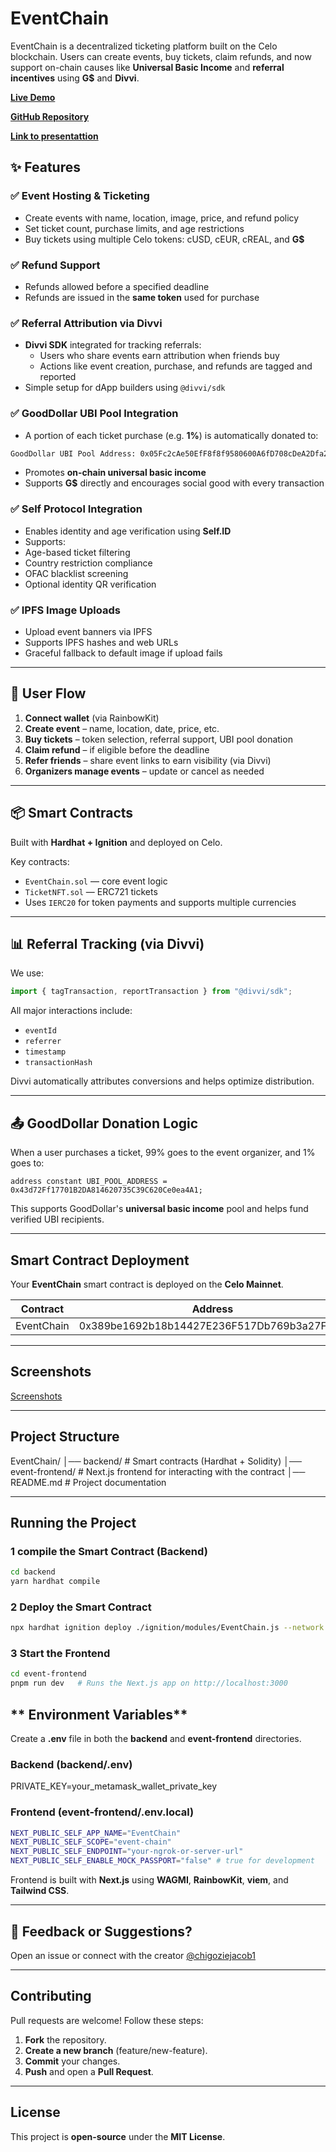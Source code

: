 # EventChain

EventChain is a decentralized ticketing platform built on the Celo blockchain. Users can create events, buy tickets, claim refunds, and now support on-chain causes like **Universal Basic Income** and **referral incentives** using **G$** and **Divvi**.

**[Live Demo](https://eventchain-git-main-chigozie0706s-projects.vercel.app/)**

**[GitHub Repository](https://github.com/Chigozie0706/eventchain)**

**[Link to presentattion](https://www.canva.com/design/DAGf-vn5bL4/GpTakYkJ6L9RTarjzrD4vg/view?utm_content=DAGf-vn5bL4&utm_campaign=designshare&utm_medium=link2&utm_source=uniquelinks&utlId=h596c558439)**

## ✨ Features

### ✅ Event Hosting & Ticketing

- Create events with name, location, image, price, and refund policy
- Set ticket count, purchase limits, and age restrictions
- Buy tickets using multiple Celo tokens: cUSD, cEUR, cREAL, and **G$**

### ✅ Refund Support

- Refunds allowed before a specified deadline
- Refunds are issued in the **same token** used for purchase

### ✅ Referral Attribution via Divvi

- **Divvi SDK** integrated for tracking referrals:
  - Users who share events earn attribution when friends buy
  - Actions like event creation, purchase, and refunds are tagged and reported
- Simple setup for dApp builders using `@divvi/sdk`

### ✅ GoodDollar UBI Pool Integration

- A portion of each ticket purchase (e.g. **1%**) is automatically donated to:

```sh
GoodDollar UBI Pool Address: 0x05Fc2cAe50EfF8f8f9580600A6fD708cDeA2Dfa2
```

- Promotes **on-chain universal basic income**
- Supports **G$** directly and encourages social good with every transaction

### ✅ Self Protocol Integration

- Enables identity and age verification using **Self.ID**
- Supports:
- Age-based ticket filtering
- Country restriction compliance
- OFAC blacklist screening
- Optional identity QR verification

### ✅ IPFS Image Uploads

- Upload event banners via IPFS
- Supports IPFS hashes and web URLs
- Graceful fallback to default image if upload fails

---

## 🔁 User Flow

1. **Connect wallet** (via RainbowKit)
2. **Create event** – name, location, date, price, etc.
3. **Buy tickets** – token selection, referral support, UBI pool donation
4. **Claim refund** – if eligible before the deadline
5. **Refer friends** – share event links to earn visibility (via Divvi)
6. **Organizers manage events** – update or cancel as needed

---

## 📦 Smart Contracts

Built with **Hardhat + Ignition** and deployed on Celo.

Key contracts:

- `EventChain.sol` — core event logic
- `TicketNFT.sol` — ERC721 tickets
- Uses `IERC20` for token payments and supports multiple currencies

---

## 📊 Referral Tracking (via Divvi)

We use:

```ts
import { tagTransaction, reportTransaction } from "@divvi/sdk";
```

All major interactions include:

- `eventId`
- `referrer`
- `timestamp`
- `transactionHash`

Divvi automatically attributes conversions and helps optimize distribution.

---

## 📤 GoodDollar Donation Logic

When a user purchases a ticket, 99% goes to the event organizer, and 1% goes to:

```solidity
address constant UBI_POOL_ADDRESS = 0x43d72Ff17701B2DA814620735C39C620Ce0ea4A1;
```

This supports GoodDollar's **universal basic income** pool and helps fund verified UBI recipients.

---

## **Smart Contract Deployment**

Your **EventChain** smart contract is deployed on the **Celo Mainnet**.

| Contract   | Address                                    |
| ---------- | ------------------------------------------ |
| EventChain | 0x389be1692b18b14427E236F517Db769b3a27F075 |

<!-- **[View on Celo Explorer](https://alfajores.celoscan.io/address/0xBa26366767eA843A656853d348c763c41f9D67Ca)** -->

---

## **Screenshots**

[Screenshots](https://drive.google.com/drive/folders/13iZviAZX3R69zmZKudesQTtxaT5Hdkvy?usp=sharing)

---

## **Project Structure**

EventChain/
│── backend/ # Smart contracts (Hardhat + Solidity)
│── event-frontend/ # Next.js frontend for interacting with the contract
│── README.md # Project documentation

---

## **Running the Project**

### **1 compile the Smart Contract (Backend)**

```sh
cd backend
yarn hardhat compile
```

### **2 Deploy the Smart Contract**

```sh
npx hardhat ignition deploy ./ignition/modules/EventChain.js --network celo_mainnet
```

### **3 Start the Frontend**

```sh
cd event-frontend
pnpm run dev   # Runs the Next.js app on http://localhost:3000
```

## ** Environment Variables**

Create a **.env** file in both the **backend** and **event-frontend** directories.

### **Backend (backend/.env)**

PRIVATE_KEY=your_metamask_wallet_private_key

### **Frontend (event-frontend/.env.local)**

```sh
NEXT_PUBLIC_SELF_APP_NAME="EventChain"
NEXT_PUBLIC_SELF_SCOPE="event-chain"
NEXT_PUBLIC_SELF_ENDPOINT="your-ngrok-or-server-url"
NEXT_PUBLIC_SELF_ENABLE_MOCK_PASSPORT="false" # true for development
```

Frontend is built with **Next.js** using **WAGMI**, **RainbowKit**, **viem**, and **Tailwind CSS**.

---

## 💬 Feedback or Suggestions?

Open an issue or connect with the creator [@chigoziejacob1](https://twitter.com/chigoziejacob1)

---

## **Contributing**

Pull requests are welcome! Follow these steps:

1. **Fork** the repository.
2. **Create a new branch** (feature/new-feature).
3. **Commit** your changes.
4. **Push** and open a **Pull Request**.

---

## **License**

This project is **open-source** under the **MIT License**.

```

```

